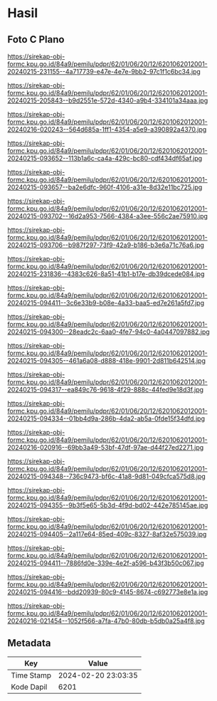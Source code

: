 # Hasil

## Foto C Plano

https://sirekap-obj-formc.kpu.go.id/84a9/pemilu/pdpr/62/01/06/20/12/6201062012001-20240215-231155--4a717739-e47e-4e7e-9bb2-97c1f1c6bc34.jpg

https://sirekap-obj-formc.kpu.go.id/84a9/pemilu/pdpr/62/01/06/20/12/6201062012001-20240215-205843--b9d2551e-572d-4340-a9b4-334101a34aaa.jpg

https://sirekap-obj-formc.kpu.go.id/84a9/pemilu/pdpr/62/01/06/20/12/6201062012001-20240216-020243--564d685a-1ff1-4354-a5e9-a390892a4370.jpg

https://sirekap-obj-formc.kpu.go.id/84a9/pemilu/pdpr/62/01/06/20/12/6201062012001-20240215-093652--113b1a6c-ca4a-429c-bc80-cdf434df65af.jpg

https://sirekap-obj-formc.kpu.go.id/84a9/pemilu/pdpr/62/01/06/20/12/6201062012001-20240215-093657--ba2e6dfc-960f-4106-a31e-8d32e11bc725.jpg

https://sirekap-obj-formc.kpu.go.id/84a9/pemilu/pdpr/62/01/06/20/12/6201062012001-20240215-093702--16d2a953-7566-4384-a3ee-556c2ae75910.jpg

https://sirekap-obj-formc.kpu.go.id/84a9/pemilu/pdpr/62/01/06/20/12/6201062012001-20240215-093706--b987f297-73f9-42a9-b186-b3e6a71c76a6.jpg

https://sirekap-obj-formc.kpu.go.id/84a9/pemilu/pdpr/62/01/06/20/12/6201062012001-20240215-231836--4383c626-8a51-41b1-b17e-db39dcede084.jpg

https://sirekap-obj-formc.kpu.go.id/84a9/pemilu/pdpr/62/01/06/20/12/6201062012001-20240215-094411--3c6e33b9-b08e-4a33-baa5-ed7e261a5fd7.jpg

https://sirekap-obj-formc.kpu.go.id/84a9/pemilu/pdpr/62/01/06/20/12/6201062012001-20240215-094300--28eadc2c-6aa0-4fe7-94c0-4a0447097882.jpg

https://sirekap-obj-formc.kpu.go.id/84a9/pemilu/pdpr/62/01/06/20/12/6201062012001-20240215-094305--461a6a08-d888-418e-9901-2d811b642514.jpg

https://sirekap-obj-formc.kpu.go.id/84a9/pemilu/pdpr/62/01/06/20/12/6201062012001-20240215-094317--ea849c76-9618-4f29-888c-44fed9e18d3f.jpg

https://sirekap-obj-formc.kpu.go.id/84a9/pemilu/pdpr/62/01/06/20/12/6201062012001-20240215-094334--01bb4d9a-286b-4da2-ab5a-0fde15f34dfd.jpg

https://sirekap-obj-formc.kpu.go.id/84a9/pemilu/pdpr/62/01/06/20/12/6201062012001-20240216-020916--69bb3a49-53bf-47df-97ae-d44f27ed2271.jpg

https://sirekap-obj-formc.kpu.go.id/84a9/pemilu/pdpr/62/01/06/20/12/6201062012001-20240215-094348--736c9473-bf6c-41a8-9d81-049cfca575d8.jpg

https://sirekap-obj-formc.kpu.go.id/84a9/pemilu/pdpr/62/01/06/20/12/6201062012001-20240215-094355--9b3f5e65-5b3d-4f9d-bd02-442e785145ae.jpg

https://sirekap-obj-formc.kpu.go.id/84a9/pemilu/pdpr/62/01/06/20/12/6201062012001-20240215-094405--2a117e64-85ed-409c-8327-8af32e575039.jpg

https://sirekap-obj-formc.kpu.go.id/84a9/pemilu/pdpr/62/01/06/20/12/6201062012001-20240215-094411--7886fd0e-339e-4e2f-a596-b43f3b50c067.jpg

https://sirekap-obj-formc.kpu.go.id/84a9/pemilu/pdpr/62/01/06/20/12/6201062012001-20240215-094416--bdd20939-80c9-4145-8674-c692773e8e1a.jpg

https://sirekap-obj-formc.kpu.go.id/84a9/pemilu/pdpr/62/01/06/20/12/6201062012001-20240216-021454--1052f566-a7fa-47b0-80db-b5db0a25a4f8.jpg


## Metadata

| Key        | Value               |
| ---------- | ------------------- |
| Time Stamp | 2024-02-20 23:03:35 |
| Kode Dapil | 6201                |



